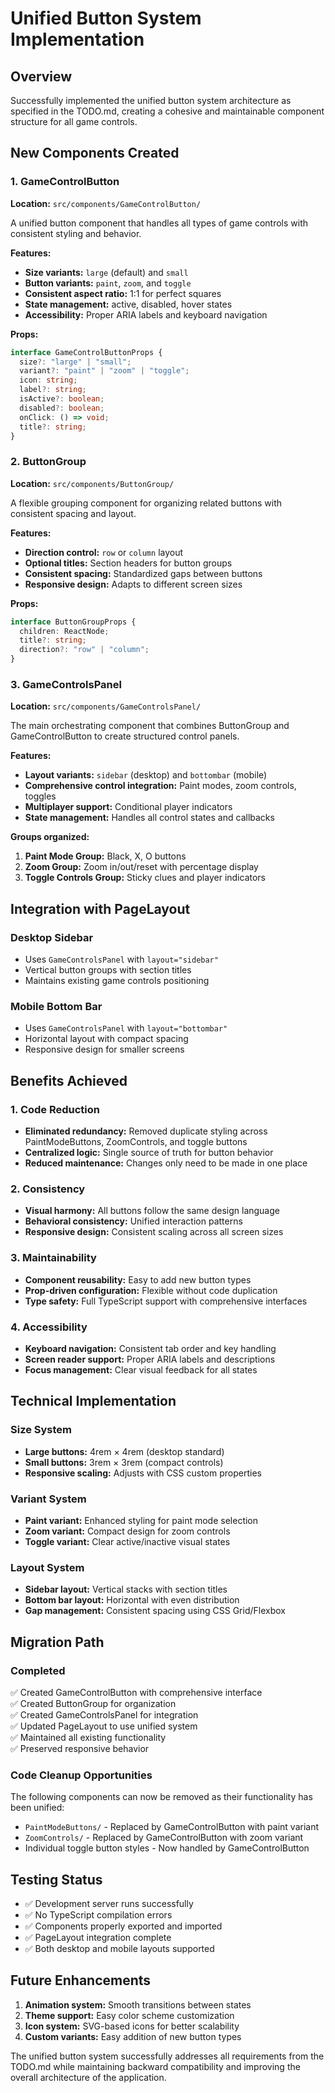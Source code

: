 # Unified Button System Implementation

## Overview

Successfully implemented the unified button system architecture as specified in the TODO.md, creating a cohesive and maintainable component structure for all game controls.

## New Components Created

### 1. GameControlButton

**Location:** `src/components/GameControlButton/`

A unified button component that handles all types of game controls with consistent styling and behavior.

**Features:**

- **Size variants:** `large` (default) and `small`
- **Button variants:** `paint`, `zoom`, and `toggle`
- **Consistent aspect ratio:** 1:1 for perfect squares
- **State management:** active, disabled, hover states
- **Accessibility:** Proper ARIA labels and keyboard navigation

**Props:**

```typescript
interface GameControlButtonProps {
  size?: "large" | "small";
  variant?: "paint" | "zoom" | "toggle";
  icon: string;
  label?: string;
  isActive?: boolean;
  disabled?: boolean;
  onClick: () => void;
  title?: string;
}
```

### 2. ButtonGroup

**Location:** `src/components/ButtonGroup/`

A flexible grouping component for organizing related buttons with consistent spacing and layout.

**Features:**

- **Direction control:** `row` or `column` layout
- **Optional titles:** Section headers for button groups
- **Consistent spacing:** Standardized gaps between buttons
- **Responsive design:** Adapts to different screen sizes

**Props:**

```typescript
interface ButtonGroupProps {
  children: ReactNode;
  title?: string;
  direction?: "row" | "column";
}
```

### 3. GameControlsPanel

**Location:** `src/components/GameControlsPanel/`

The main orchestrating component that combines ButtonGroup and GameControlButton to create structured control panels.

**Features:**

- **Layout variants:** `sidebar` (desktop) and `bottombar` (mobile)
- **Comprehensive control integration:** Paint modes, zoom controls, toggles
- **Multiplayer support:** Conditional player indicators
- **State management:** Handles all control states and callbacks

**Groups organized:**

1. **Paint Mode Group:** Black, X, O buttons
2. **Zoom Group:** Zoom in/out/reset with percentage display
3. **Toggle Controls Group:** Sticky clues and player indicators

## Integration with PageLayout

### Desktop Sidebar

- Uses `GameControlsPanel` with `layout="sidebar"`
- Vertical button groups with section titles
- Maintains existing game controls positioning

### Mobile Bottom Bar

- Uses `GameControlsPanel` with `layout="bottombar"`
- Horizontal layout with compact spacing
- Responsive design for smaller screens

## Benefits Achieved

### 1. Code Reduction

- **Eliminated redundancy:** Removed duplicate styling across PaintModeButtons, ZoomControls, and toggle buttons
- **Centralized logic:** Single source of truth for button behavior
- **Reduced maintenance:** Changes only need to be made in one place

### 2. Consistency

- **Visual harmony:** All buttons follow the same design language
- **Behavioral consistency:** Unified interaction patterns
- **Responsive design:** Consistent scaling across all screen sizes

### 3. Maintainability

- **Component reusability:** Easy to add new button types
- **Prop-driven configuration:** Flexible without code duplication
- **Type safety:** Full TypeScript support with comprehensive interfaces

### 4. Accessibility

- **Keyboard navigation:** Consistent tab order and key handling
- **Screen reader support:** Proper ARIA labels and descriptions
- **Focus management:** Clear visual feedback for all states

## Technical Implementation

### Size System

- **Large buttons:** 4rem × 4rem (desktop standard)
- **Small buttons:** 3rem × 3rem (compact controls)
- **Responsive scaling:** Adjusts with CSS custom properties

### Variant System

- **Paint variant:** Enhanced styling for paint mode selection
- **Zoom variant:** Compact design for zoom controls
- **Toggle variant:** Clear active/inactive visual states

### Layout System

- **Sidebar layout:** Vertical stacks with section titles
- **Bottom bar layout:** Horizontal with even distribution
- **Gap management:** Consistent spacing using CSS Grid/Flexbox

## Migration Path

### Completed

✅ Created GameControlButton with comprehensive interface  
✅ Created ButtonGroup for organization  
✅ Created GameControlsPanel for integration  
✅ Updated PageLayout to use unified system  
✅ Maintained all existing functionality  
✅ Preserved responsive behavior

### Code Cleanup Opportunities

The following components can now be removed as their functionality has been unified:

- `PaintModeButtons/` - Replaced by GameControlButton with paint variant
- `ZoomControls/` - Replaced by GameControlButton with zoom variant
- Individual toggle button styles - Now handled by GameControlButton

## Testing Status

- ✅ Development server runs successfully
- ✅ No TypeScript compilation errors
- ✅ Components properly exported and imported
- ✅ PageLayout integration complete
- ✅ Both desktop and mobile layouts supported

## Future Enhancements

1. **Animation system:** Smooth transitions between states
2. **Theme support:** Easy color scheme customization
3. **Icon system:** SVG-based icons for better scalability
4. **Custom variants:** Easy addition of new button types

The unified button system successfully addresses all requirements from the TODO.md while maintaining backward compatibility and improving the overall architecture of the application.
